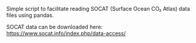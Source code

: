 Simple script to facilitate reading SOCAT (Surface Ocean CO₂ Atlas) data files using pandas.

SOCAT data can be downloaded here: https://www.socat.info/index.php/data-access/